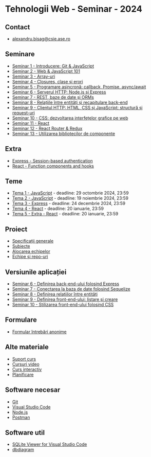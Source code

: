 # Tehnologii Web - Seminar - 2024

## Contact
- alexandru.bisag@csie.ase.ro

## Seminare
- [Seminar 1 - Introducere: Git & JavaScript](./s1/README.md)
- [Seminar 2 - Web & JavaScript 101](./s2/README.md)
- [Seminar 3 - Array-uri](./s3/README.md)
- [Seminar 4 - Closures, clase și erori](./s4/README.md)
- [Seminar 5 - Programare asincronă: callback, Promise, async/await](./s5/README.md)
- [Seminar 6 - Serverul HTTP: Node.js și Express](./s6/README.md)
- [Seminar 7 - REST, baze de date și ORMs](./s7/README.md)
- [Seminar 8 - Relațiile între entități și recapitulare back-end](./s8/README.md)
- [Seminar 9 - Clientul HTTP: HTML, CSS și JavaScript: structură și request-uri](./s9/README.md)
- [Seminar 10 - CSS: dezvoltarea interfețelor grafice pe web](./s10/README.md)
- [Seminar 11 - React](./s11/README.md)
- [Seminar 12 - React Router & Redux](./s12/README.md)
- [Seminar 13 - Utilizarea bibliotecilor de componente](./s13/README.md)

## Extra
- [Express - Session-based authentication](./extra/express-session-authentication)
- [React - Function components and hooks](./extra/react-hooks/)

## Teme
- [Tema 1 - JavaScript](./t1/README.md) - deadline: 29 octombrie 2024, 23:59
- [Tema 2 - JavaScript](./t2/README.md) - deadline: 19 noiembrie 2024, 23:59
- [Tema 3 - Express](./t3/README.md) - deadline: 24 decembrie 2024, 23:59
- [Tema 4 - React](./t4/README.md) - deadline: 20 ianuarie, 23:59
- [Tema 5 - Extra - React](./t5-extra/README.md) - deadline: 20 ianuarie, 23:59

## Proiect
- [Specificații generale](https://docs.google.com/document/d/1HK2MVNMFAkI_o2VQY3R-3jxx51dDMbBRVlxuNm5knro/edit?tab=t.0)
- [Subiecte](https://drive.google.com/drive/u/1/folders/1n2jRA39x9xtuuvPxM87yJTiY9ObmLCmJ)
- [Alocarea echipelor](https://docs.google.com/spreadsheets/d/1MsbjXvQaodTD3bz-rz_2G7Eg-ZqV-sIgqfE2Jz0PjiE/edit?usp=sharing)
- [Echipe și repo-uri](https://docs.google.com/spreadsheets/d/1d8VrBwV6aoJeYhTNDEdYjshuEZ2TZ-S-_dzx8kRB368/edit?usp=sharing)

## Versiunile aplicației
- [Seminar 6 - Definirea back-end-ului folosind Express](https://github.com/axbg/webtech-24/releases/tag/app-after-lab-6)
- [Seminar 7 - Conectarea la baza de date folosind Sequelize](https://github.com/axbg/webtech-24/releases/tag/app-after-lab-7)
- [Seminar 8 - Definirea relațiilor între entități](https://github.com/axbg/webtech-24/releases/tag/app-after-lab-8)
- [Seminar 9 - Definirea front-end-ului: listare și creare](https://github.com/axbg/webtech-24/releases/tag/app-after-lab-9)
- [Seminar 10 - Stilizarea front-end-ului folosind CSS](https://github.com/axbg/webtech-24/releases/tag/app-after-lab-10)

## Formulare
- [Formular întrebări anonime](https://forms.gle/BuoJ3gvZbVnurxuL9)

## Alte materiale
- [Suport curs](https://drive.google.com/file/d/18InAYfTKeFywwDsty0mYbjz6t4HJlg-w/view?usp=sharing)
- [Cursuri video](https://www.youtube.com/watch?v=RLz2q9SKObw&list=PLYdpEVB86eG7P8z3bUn_lC7UZ-Jr4hUIR)
- [Curs interactiv](https://student.nextlab.tech/#/dashbard/public-library/6151e7da0c909059bda2f2df)
- [Planificare](https://docs.google.com/document/d/1XBQmrZBd-54zHDwqe8KGo58qhiaebgFo/edit?usp=sharing&ouid=114681964307685525851&rtpof=true&sd=true)

## Software necesar
- [Git](https://git-scm.com/downloads)
- [Visual Studio Code](https://code.visualstudio.com/download)
- [Node.js](https://nodejs.org/en/download)
- [Postman](https://www.postman.com/downloads/)

## Software util
- [SQLite Viewer for Visual Studio Code](https://marketplace.visualstudio.com/items?itemName=alexcvzz.vscode-sqlite)
- [dbdiagram](https://dbdiagram.io/home)
